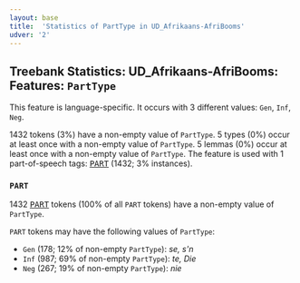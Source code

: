 ```yaml
---
layout: base
title:  'Statistics of PartType in UD_Afrikaans-AfriBooms'
udver: '2'
---
```


## Treebank Statistics: UD_Afrikaans-AfriBooms: Features: `PartType`

This feature is language-specific.
It occurs with 3 different values: `Gen`, `Inf`, `Neg`.

1432 tokens (3%) have a non-empty value of `PartType`.
5 types (0%) occur at least once with a non-empty value of `PartType`.
5 lemmas (0%) occur at least once with a non-empty value of `PartType`.
The feature is used with 1 part-of-speech tags: <tt><a href="af_afribooms-pos-PART.html">PART</a></tt> (1432; 3% instances).

### `PART`

1432 <tt><a href="af_afribooms-pos-PART.html">PART</a></tt> tokens (100% of all `PART` tokens) have a non-empty value of `PartType`.

`PART` tokens may have the following values of `PartType`:

* `Gen` (178; 12% of non-empty `PartType`): <em>se, s'n</em>
* `Inf` (987; 69% of non-empty `PartType`): <em>te, Die</em>
* `Neg` (267; 19% of non-empty `PartType`): <em>nie</em>

